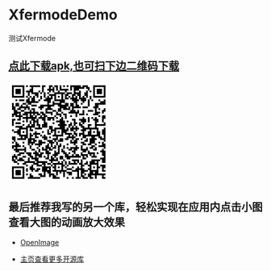 # XfermodeDemo
测试Xfermode


## [点此下载apk,也可扫下边二维码下载](https://github.com/FlyJingFish/XfermodeDemo/blob/master/apk/release/app-release.apk?raw=true)

<img src="/screenshot/qrcode.png" alt="show" width="200px" />


## 最后推荐我写的另一个库，轻松实现在应用内点击小图查看大图的动画放大效果

- [OpenImage](https://github.com/FlyJingFish/OpenImage)

- [主页查看更多开源库](https://github.com/FlyJingFish)